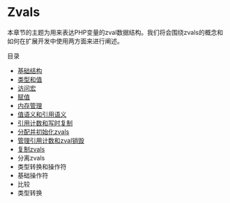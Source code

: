 # Zvals

本章节的主题为用来表达PHP变量的zval数据结构。我们将会围绕zvals的概念和如何在扩展开发中使用两方面来进行阐述。

目录
 - [基础结构](https://github.com/GenialX/php-internals-book-in-chinese/blob/master/zvals/basic_structure.md)
  - [类型和值](https://github.com/GenialX/php-internals-book-in-chinese/blob/master/zvals/basic_structure.md#user-content-类型和值)
  - [访问宏](https://github.com/GenialX/php-internals-book-in-chinese/blob/master/zvals/basic_structure.md#user-content-访问宏)
  - [赋值](https://github.com/GenialX/php-internals-book-in-chinese/blob/master/zvals/basic_structure.md#user-content-赋值)
 - [内存管理](https://github.com/GenialX/php-internals-book-in-chinese/blob/master/zvals/memory_management.md)
  - [值语义和引用语义](https://github.com/GenialX/php-internals-book-in-chinese/blob/master/zvals/memory_management.md#user-content-值语义和引用语义)
  - [引用计数和写时复制](https://github.com/GenialX/php-internals-book-in-chinese/blob/master/zvals/memory_management.md#user-content-引用计数和写时复制)
  - [分配并初始化zvals](https://github.com/GenialX/php-internals-book-in-chinese/blob/master/zvals/memory_management.md#user-content-分配并初始化zvals)
  - [管理引用计数和zval销毁](https://github.com/GenialX/php-internals-book-in-chinese/blob/master/zvals/memory_management.md#user-content-管理引用计数和zval销毁)
  - [复制zvals](https://github.com/GenialX/php-internals-book-in-chinese/blob/master/zvals/memory_management.md#user-content-复制zvals)
  - 分离zvals
  - 类型转换和操作符
 - 基础操作符
  - 比较
  - 类型转换
